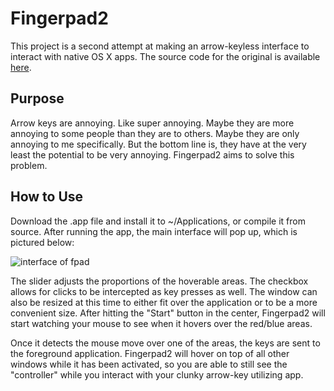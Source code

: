 # Fingerpad2
This project is a second attempt at making an arrow-keyless interface to interact with native OS X apps. The source code for the original is available [here](https://github.com/vgmoose/fingerpad).

## Purpose
Arrow keys are annoying. Like super annoying. Maybe they are more annoying to some people than they are to others. Maybe they are only annoying to me specifically. But the bottom line is, they have at the very least the potential to be very annoying. Fingerpad2 aims to solve this problem.

## How to Use
Download the .app file and install it to ~/Applications, or compile it from source. After running the app, the main interface will pop up, which is pictured below:

![interface of fpad](http://i.imgur.com/S9lFcHQ.png)

The slider adjusts the proportions of the hoverable areas. The checkbox allows for clicks to be intercepted as key presses as well. The window can also be resized at this time to either fit over the application or to be a more convenient size. After hitting the "Start" button in the center, Fingerpad2 will start watching your mouse to see when it hovers over the red/blue areas.

Once it detects the mouse move over one of the areas, the keys are sent to the foreground application. Fingerpad2 will hover on top of all other windows while it has been activated, so you are able to still see the "controller" while you interact with your clunky arrow-key utilizing app.
